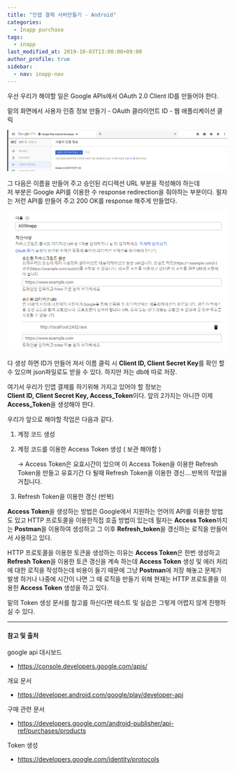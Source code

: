 ```yaml
---
title: "인앱 결제 서버만들기 - Android"
categories: 
  - Inapp purchase
tags:
  - inapp
last_modified_at: 2019-10-03T13:00:00+09:00
author_profile: true
sidebar:
  - nav: inapp-nav
---
```


우선 우리가 해야할 일은 Google APIs에서 OAuth 2.0 Client ID를 만들어야 한다.

밑의 화면에서 사용자 인증 정보 만들기 - OAuth 클라이언트 ID - 웹 애플리케이션 클릭

![1](/assets/img/posts/inapp_purchase/android/1.png)

그 다음은 이름을 만들어 주고 승인된 리디렉션 URL 부분을 작성해야 하는데<br />
저 부분은 Google API를 이용한 수 response redirection을 줘야하는 부분이다. 필자는 저런 API를 만들어 주고 200 OK를 response 해주게 만들었다.

![2](/assets/img/posts/inapp_purchase/android/2.png)

다 생성 하면 ID가 만들어 져서 이름 클릭 시 **Client ID, Client Secret Key**를 확인 할 수 있으며 json파일로도 받을 수 있다. 하지만 저는 db에 따로 저장.

여기서 우리가 인앱 결제를 하기위해 가지고 있어야 할 정보는 <br />
**Client ID, Client Secret Key, Access_Token**이다. 앞의 2가지는 아니깐 이제 **Access_Token**을 생성해야 한다.

우리가 앞으로 해야할 작업은 다음과 같다.

1. 계정 코드  생성
2. 계정 코드를 이용한 Access Token 생성 ( 보관 해야함 )

    -> Access Token은 요효시간이 있으며 이 Access Token을 이용한 Refresh Token을 만들고 유효기간 다 될때 Refresh Token을 이용한 갱신....반복의 작업을 거칩니다.

3. Refresh Token을 이용한 갱신 (반복)

**Access Token**을 생성하는 방법은 Google에서 지원하는 언어의 API를 이용한 방법도 있고 HTTP 프로토콜을 이용한직접 호출 방법이 있는데 필자는 **Access Token**까지는 **Postman**을 이용하여 생성하고 그 이후 **Refresh_token**을 갱신하는 로직을 만들어서 사용하고 있다. 

HTTP 프로토콜을 이용한 토큰을 생성하는 이유는 **Access Token**은 한번 생성하고 **Refresh Token**을 이용한 토큰 갱신을 계속 하는데 **Access Token** 생성 및 에러 처리에 대한 로직을 작성하는데 비용이 들기 때문에 그냥 **Postman**에 저장 해놓고 문제가 발생 하거나 나중에 시간이 나면 그 때 로직을 만들기 위해 현재는 HTTP 프로토콜을 이용한 **Access Token** 생성을 하고 있다.

밑의 Token 생성 문서를 참고를 하신다면 테스트 및 실습은 그렇게 어렵지 않게 진행하실 수 있다.

---
#### 참고 및 출처

google api 대시보드
- <https://console.developers.google.com/apis/>

 개요 문서
- <https://developer.android.com/google/play/developer-api>

구매 관련 문서
- <https://developers.google.com/android-publisher/api-ref/purchases/products>

Token 생성
- <https://developers.google.com/identity/protocols>



